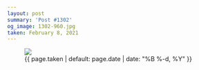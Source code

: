 ```yaml
---
layout: post
summary: 'Post #1302'
og_image: 1302-960.jpg
taken: February 8, 2021
---
```


<figure class="post">
<img sizes="(min-width: 700px) 50vw, calc(100vw - 2rem)" src="{{ site.assets_url }}/1302-480.jpg" srcset="{{ site.assets_url }}/1302-240.jpg 240w, {{ site.assets_url }}/1302-480.jpg 480w, {{ site.assets_url }}/1302-720.jpg 720w, {{ site.assets_url }}/1302-960.jpg 960w"/>
<figcaption>
<time>{{ page.taken | default: page.date | date: "%B %-d, %Y" }}</time>
</figcaption>
</figure>
